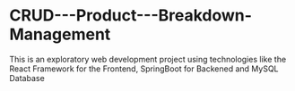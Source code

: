 # CRUD---Product---Breakdown-Management
This is an exploratory web development project using technologies like the React Framework for the Frontend, SpringBoot for Backened and MySQL Database
